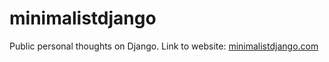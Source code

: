 # minimalistdjango

Public personal thoughts on Django.
Link to website: [minimalistdjango.com][1]


[1]: https://minimalistdjango.com/
